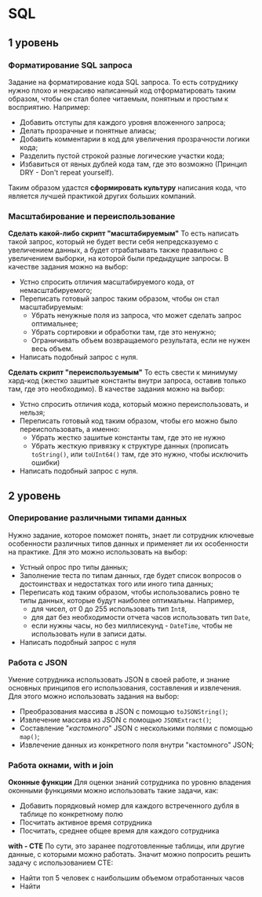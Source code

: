 # SQL
## 1 уровень
### Форматирование SQL запроса
Задание на форматирование кода SQL запроса. То есть сотруднику нужно плохо и некрасиво написанный код отформатировать таким образом, чтобы он стал более читаемым, понятным и простым к восприятию. Например:
- Добавить отступы для каждого уровня вложенного запроса;
- Делать прозрачные и понятные алиасы;
- Добавить комментарии в код для увеличения прозрачности логики кода;
- Разделить пустой строкой разные логические участки кода;
- Избавиться от явных дублей кода там, где это возможно (Принцип DRY - Don't repeat yourself).

Таким образом удастся **сформировать культуру** написания кода, что является лучшей практикой других больших компаний.

### Масштабирование и переиспользование
**Сделать какой-либо скрипт "масштабируемым"**
То есть написать такой запрос, который не будет вести себя непредсказуемо с увеличением данных, а будет отрабатывать также правильно с увеличением выборки, на которой были предыдущие запросы.
В качестве задания можно на выбор:
* Устно спросить отличия масштабируемого кода, от немасштабируемого;
* Переписать готовый запрос таким образом, чтобы он стал масштабируемым:
	* Убрать ненужные поля из запроса, что может сделать запрос оптимальнее;
	* Убрать сортировки и обработки там, где это ненужно; 
	* Ограничивать объем возвращаемого результата, если не нужен весь объем.
* Написать подобный запрос с нуля.

**Сделать скрипт "переиспользуемым"**
То есть свести к минимуму хард-код (жестко зашитые константы внутри запроса, оставив только там, где это необходимо).
В качестве задания можно на выбор:
- Устно спросить отличия кода, который можно переиспользовать, и нельзя;
- Переписать готовый код таким образом, чтобы его можно было переиспользовать, а именно:
	- Убрать жестко зашитые константы там, где это не нужно
	- Убрать жесткую привязку к структуре данных (прописать `toString()`, или `toUInt64()` там, где это нужно, чтобы исключить ошибки)
- Написать подобный запрос с нуля.

## 2 уровень
### Оперирование различными типами данных
Нужно задание, которое поможет понять, знает ли сотрудник ключевые особенности различных типов данных и применяет ли их особенности на практике. Для это можно использовать на выбор:
- Устный опрос про типы данных;
- Заполнение теста по типам данных, где будет список вопросов о достоинствах и недостатках того или иного типа данных;
- Переписать код таким образом, чтобы использовались ровно те типы данных, которые будут наиболее оптимальны. Например, 
	- для чисел, от 0 до 255 использовать тип `Int8`, 
	- для дат без необходимости отчета часов использовать тип `Date`, 
	- если нужны часы, но без миллисекунд - `DateTime`, чтобы не использовать нули в записи даты.
- Написать подобный запрос с нуля

### Работа с JSON
Умение сотрудника использовать JSON в своей работе, и знание основных принципов его использования, составления и извлечения. 
Для этого можно использовать задания на выбор:
- Преобразования массива в JSON  с помощью `toJSONString()`;
- Извлечение массива из JSON с помощью `JSONExtract()`;
- Составление "*кастомного*" JSON с несколькими полями с помощью `map()`;
- Извлечение данных из конкретного поля внутри "кастомного" JSON;

### Работа окнами, with и join
**Оконные функции**
Для оценки знаний сотрудника по уровню владения оконными функциями можно использовать такие задачи, как:
- Добавить порядковый номер для каждого встреченного дубля в таблице по конкретному полю
- Посчитать активное время сотрудника
- Посчитать, среднее общее время для каждого сотрудника

**with - CTE**
По сути, это заранее подготовленные таблицы, или другие данные, с которыми можно работать. Значит можно попросить решить задачу с использованием CTE:
- Найти топ 5 человек с наибольшим объемом отработанных часов
- Найти 